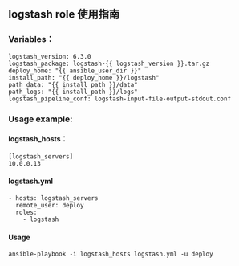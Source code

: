 ## logstash role 使用指南

### Variables：

    logstash_version: 6.3.0
    logstash_package: logstash-{{ logstash_version }}.tar.gz
    deploy_home: "{{ ansible_user_dir }}"
    install_path: "{{ deploy_home }}/logstash"
    path_data: "{{ install_path }}/data"
    path_logs: "{{ install_path }}/logs"
    logstash_pipeline_conf: logstash-input-file-output-stdout.conf

### Usage example:

#### logstash_hosts：

    [logstash_servers]
    10.0.0.13

#### logstash.yml

    - hosts: logstash_servers
      remote_user: deploy
      roles:
        - logstash

#### Usage

`ansible-playbook -i logstash_hosts logstash.yml -u deploy`
